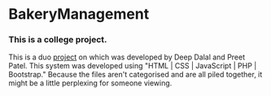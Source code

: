 # BakeryManagement

### This is a college project.

This is a duo [project](index.php) on which was developed by Deep Dalal and Preet Patel. This system was developed using "HTML | CSS | JavaScript | PHP | Bootstrap." Because the files aren't categorised and are all piled together, it might be a little perplexing for someone viewing.
